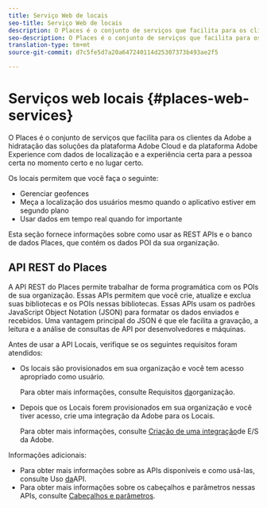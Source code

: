 ```yaml
---
title: Serviço Web de locais
seo-title: Serviço Web de locais
description: O Places é o conjunto de serviços que facilita para os clientes da Adobe a hidratação das soluções da Adobe Experience Cloud e da Adobe Experience Platform com os dados de localização e a experiência certa para a pessoa certa no momento certo e no lugar certo.
seo-description: O Places é o conjunto de serviços que facilita para os clientes da Adobe a hidratação das soluções da Adobe Experience Cloud e da Adobe Experience Platform com os dados de localização e a experiência certa para a pessoa certa no momento certo e no lugar certo.
translation-type: tm+mt
source-git-commit: d7c5fe5d7a20a647240114d25307373b493ae2f5

---
```



# Serviços web locais {#places-web-services}

O Places é o conjunto de serviços que facilita para os clientes da Adobe a hidratação das soluções da plataforma Adobe Cloud e da plataforma Adobe Experience com dados de localização e a experiência certa para a pessoa certa no momento certo e no lugar certo.

Os locais permitem que você faça o seguinte:

* Gerenciar geofences
* Meça a localização dos usuários mesmo quando o aplicativo estiver em segundo plano
* Usar dados em tempo real quando for importante

Esta seção fornece informações sobre como usar as REST APIs e o banco de dados Places, que contém os dados POI da sua organização.

## API REST do Places

A API REST do Places permite trabalhar de forma programática com os POIs de sua organização. Essas APIs permitem que você crie, atualize e exclua suas bibliotecas e os POIs nessas bibliotecas. Essas APIs usam os padrões JavaScript Object Notation (JSON) para formatar os dados enviados e recebidos. Uma vantagem principal do JSON é que ele facilita a gravação, a leitura e a análise de consultas de API por desenvolvedores e máquinas.

Antes de usar a API Locais, verifique se os seguintes requisitos foram atendidos:

* Os locais são provisionados em sua organização e você tem acesso apropriado como usuário.

   Para obter mais informações, consulte Requisitos [da](/help/places-rest-apis/organizational-requirements.md)organização.

* Depois que os Locais forem provisionados em sua organização e você tiver acesso, crie uma integração da Adobe para os Locais.

   Para obter mais informações, consulte [Criação de uma integração](/help/places-rest-apis/adobe-i-o-integration/create-a-places-integration.md)de E/S da Adobe.

Informações adicionais:

* Para obter mais informações sobre as APIs disponíveis e como usá-las, consulte Uso [da](/help/places-rest-apis/api-usage/api-usage.md)API.
* Para obter mais informações sobre os cabeçalhos e parâmetros nessas APIs, consulte [Cabeçalhos e parâmetros](/help/places-rest-apis/api-usage/headers-and-parameters.md).

